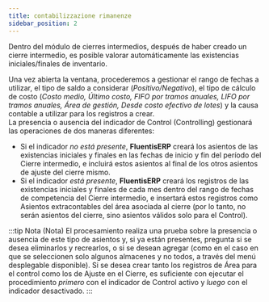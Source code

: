 ```yaml
---
title: contabilizzazione rimanenze
sidebar_position: 2
---
```


Dentro del módulo de cierres intermedios, después de haber creado un cierre intermedio, es posible valorar automáticamente las existencias iniciales/finales de inventario.

Una vez abierta la ventana, procederemos a gestionar el rango de fechas a utilizar, el tipo de saldo a considerar (*Positivo/Negativo*), el tipo de cálculo de costo (*Costo medio, Último costo, FIFO por tramos anuales, LIFO por tramos anuales, Área de gestión, Desde costo efectivo de lotes*) y la causa contable a utilizar para los registros a crear.  
La presencia o ausencia del indicador de Control (Controlling) gestionará las operaciones de dos maneras diferentes:  
- Si el indicador *no está presente*, **FluentisERP** creará los asientos de las existencias iniciales y finales en las fechas de inicio y fin del período del Cierre intermedio, e incluirá estos asientos al final de los otros asientos de ajuste del cierre mismo.  
- Si el indicador *está presente*, **FluentisERP** creará los registros de las existencias iniciales y finales de cada mes dentro del rango de fechas de competencia del Cierre intermedio, e insertará estos registros como Asientos extracontables del área asociada al cierre (por lo tanto, no serán asientos del cierre, sino asientos válidos solo para el Control).

:::tip Nota (Nota)
El procesamiento realiza una prueba sobre la presencia o ausencia de este tipo de asientos y, si ya están presentes, pregunta si se desea eliminarlos y recrearlos, o si se desean agregar (como en el caso en que se seleccionen solo algunos almacenes y no todos, a través del menú desplegable disponible). Si se desea crear tanto los registros de Área para el control como los de Ajuste en el Cierre, es suficiente con ejecutar el procedimiento *primero* con el indicador de Control activo y *luego* con el indicador desactivado.
:::